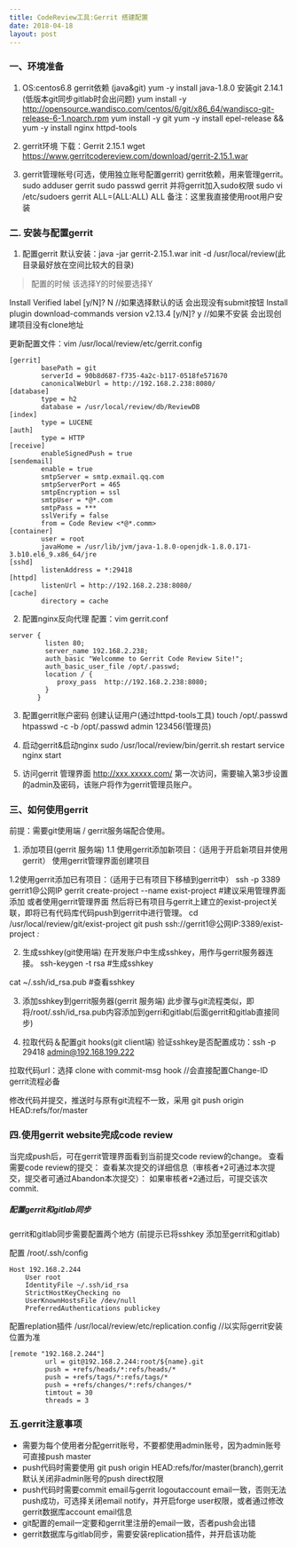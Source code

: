 ```yaml
---
title: CodeReview工具:Gerrit 搭建配置
date: 2018-04-18
layout: post
---
```


### 一、环境准备
1. OS:centos6.8
gerrit依赖 (java&git)
yum -y install java-1.8.0
安装git 2.14.1 (低版本git同步gitlab时会出问题)
yum install -y  http://opensource.wandisco.com/centos/6/git/x86_64/wandisco-git-release-6-1.noarch.rpm
yum install -y git
yum -y install epel-release && yum -y install nginx httpd-tools

2. gerrit环境
下载：Gerrit 2.15.1  wget https://www.gerritcodereview.com/download/gerrit-2.15.1.war
<!-- more --> 

3. gerrit管理帐号(可选，使用独立账号配置gerrit)
gerrit依赖，用来管理gerrit。
sudo adduser gerrit
sudo passwd gerrit
并将gerrit加入sudo权限
sudo vi /etc/sudoers
gerrit  ALL=(ALL:ALL) ALL
备注：这里我直接使用root用户安装


### 二. 安装与配置gerrit
1. 配置gerrit
默认安装：java -jar gerrit-2.15.1.war init -d /usr/local/review(此目录最好放在空间比较大的目录)

> 配置的时候 该选择Y的时候要选择Y

Install Verified label         [y/N]? N    //如果选择默认的话 会出现没有submit按钮
Install plugin download-commands version v2.13.4 [y/N]? y  //如果不安装 会出现创建项目没有clone地址

更新配置文件：vim /usr/local/review/etc/gerrit.config

```
[gerrit]
        basePath = git
        serverId = 90b8d687-f735-4a2c-b117-0518fe571670
        canonicalWebUrl = http://192.168.2.238:8080/
[database]
        type = h2
        database = /usr/local/review/db/ReviewDB
[index]
        type = LUCENE
[auth]
        type = HTTP
[receive]
        enableSignedPush = true
[sendemail]
        enable = true
        smtpServer = smtp.exmail.qq.com
        smtpServerPort = 465  
        smtpEncryption = ssl
        smtpUser = *@*.com
        smtpPass = ***
        sslVerify = false
        from = Code Review <*@*.comm>
[container]
        user = root
        javaHome = /usr/lib/jvm/java-1.8.0-openjdk-1.8.0.171-3.b10.el6_9.x86_64/jre
[sshd]
        listenAddress = *:29418
[httpd]
        listenUrl = http://192.168.2.238:8080/
[cache]
        directory = cache
```
2. 配置nginx反向代理
配置：vim gerrit.conf
```
server {
         listen 80;
         server_name 192.168.2.238;
         auth_basic "Welcomme to Gerrit Code Review Site!";
         auth_basic_user_file /opt/.passwd;
         location / {
            proxy_pass  http://192.168.2.238:8080;
         }
       }
```


3. 配置gerrit账户密码 创建认证用户(通过httpd-tools工具)
touch /opt/.passwd
htpasswd -c -b /opt/.passwd admin 123456(管理员)

4. 启动gerrit&启动nginx
sudo /usr/local/review/bin/gerrit.sh restart
service nginx start

5. 访问gerrit 管理界面 http://xxx.xxxxx.com/
第一次访问，需要输入第3步设置的admin及密码，该账户将作为gerrit管理员账户。

### 三、如何使用gerrit
前提：需要git使用端 / gerrit服务端配合使用。
1. 添加项目(gerrit 服务端)
1.1 使用gerrit添加新项目：（适用于开启新项目并使用gerrit）
使用gerrit管理界面创建项目

1.2使用gerrit添加已有项目：（适用于已有项目下移植到gerrit中）
ssh -p 3389 gerrit1@公网IP gerrit create-project --name exist-project #建议采用管理界面添加
或者使用gerrit管理界面
然后将已有项目与gerrit上建立的exist-project关联，即将已有代码库代码push到gerrit中进行管理。
cd /usr/local/review/git/exist-project
git push ssh://gerrit1@公网IP:3389/exist-project *:*

2. 生成sshkey(git使用端)
在开发账户中生成sshkey，用作与gerrit服务器连接。
ssh-keygen -t rsa #生成sshkey

cat ~/.ssh/id_rsa.pub #查看sshkey

3. 添加sshkey到gerrit服务器(gerrit 服务端)
此步骤与git流程类似，即将/root/.ssh/id_rsa.pub内容添加到gerri和gitlab(后面gerrit和gitlab直接同步)

4. 拉取代码＆配置git hooks(git client端)
验证sshkey是否配置成功：ssh -p 29418 admin@192.168.199.222

拉取代码url：选择 clone with commit-msg hook  //会直接配置Change-ID gerrit流程必备

修改代码并提交，推送时与原有git流程不一致，采用 git push origin HEAD:refs/for/master

### 四.使用gerrit website完成code review
当完成push后，可在gerrit管理界面看到当前提交code review的change。
查看需要code review的提交：
查看某次提交的详细信息（审核者+2可通过本次提交，提交者可通过Abandon本次提交）：
如果审核者+2通过后，可提交该次commit.

##### 配置gerrit和gitlab同步
gerrit和gitlab同步需要配置两个地方 (前提示已将sshkey 添加至gerrit和gitlab)

配置 /root/.ssh/config
````
Host 192.168.2.244
    User root
    IdentityFile ~/.ssh/id_rsa
    StrictHostKeyChecking no
    UserKnownHostsFile /dev/null
    PreferredAuthentications publickey
````

配置replation插件
/usr/local/review/etc/replication.config   //以实际gerrit安装位置为准

````
[remote "192.168.2.244"]
         url = git@192.168.2.244:root/${name}.git
         push = +refs/heads/*:refs/heads/*
         push = +refs/tags/*:refs/tags/*
         push = +refs/changes/*:refs/changes/*
         timtout = 30
         threads = 3
````

### 五.gerrit注意事项
* 需要为每个使用者分配gerrit账号，不要都使用admin账号，因为admin账号可直接push master
* push代码时需要使用
git push origin HEAD:refs/for/master(branch),gerrit默认关闭非admin账号的push direct权限
* push代码时需要commit email与gerrit logoutaccount email一致，否则无法push成功，可选择关闭email notify，并开启forge user权限，或者通过修改gerrit数据库account email信息
* git配置的email一定要和gerrit里注册的email一致，否者push会出错
* gerrit数据库与gitlab同步，需要安装replication插件，并开启该功能
